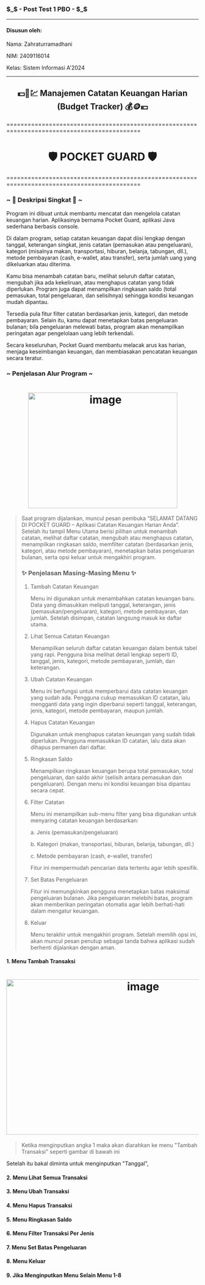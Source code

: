 ### $_$ - Post Test 1 PBO - $_$
--------------------------------------------------------------------------------------------

#### Disusun oleh:

Nama: Zahraturramadhani

NIM: 2409116014

Kelas: Sistem Informasi A'2024

--------------------------------------------------------------------------------------------


<h2 align="center">💵💸💹 Manajemen Catatan Keuangan Harian (Budget Tracker) 💰🪙💴 </h2> 

============================================================================================
<h1 align="center">🛡️ POCKET GUARD 🛡️</h1>
============================================================================================

### ~ 📗 Deskripsi Singkat 📒  ~

Program ini dibuat untuk membantu mencatat dan mengelola catatan keuangan harian. Aplikasinya bernama Pocket Guard, aplikasi Java sederhana berbasis console.

Di dalam program, setiap catatan keuangan dapat diisi lengkap dengan tanggal, keterangan singkat, jenis catatan (pemasukan atau pengeluaran), kategori (misalnya makan, transportasi, hiburan, belanja, tabungan, dll.), metode pembayaran (cash, e-wallet, atau transfer), serta jumlah uang yang dikeluarkan atau diterima.

Kamu bisa menambah catatan baru, melihat seluruh daftar catatan, mengubah jika ada kekeliruan, atau menghapus catatan yang tidak diperlukan. Program juga dapat menampilkan ringkasan saldo (total pemasukan, total pengeluaran, dan selisihnya) sehingga kondisi keuangan mudah dipantau.

Tersedia pula fitur filter catatan berdasarkan jenis, kategori, dan metode pembayaran. Selain itu, kamu dapat menetapkan batas pengeluaran bulanan; bila pengeluaran melewati batas, program akan menampilkan peringatan agar pengelolaan uang lebih terkendali.

Secara keseluruhan, Pocket Guard membantu melacak arus kas harian, menjaga keseimbangan keuangan, dan membiasakan pencatatan keuangan secara teratur.

### ~ Penjelasan Alur Program  ~

<h1 align="center"><img width="391" height="303" alt="image" src="https://github.com/user-attachments/assets/aeb399a5-d4d6-4c3a-81ed-1a519dbf823e" /></h1>

> Saat program dijalankan, muncul pesan pembuka “SELAMAT DATANG DI POCKET GUARD – Aplikasi Catatan Keuangan Harian Anda”. Setelah itu tampil Menu Utama berisi pilihan untuk menambah catatan, melihat daftar catatan, mengubah atau menghapus catatan, menampilkan ringkasan saldo, memfilter catatan (berdasarkan jenis, kategori, atau metode pembayaran), menetapkan batas pengeluaran bulanan, serta opsi keluar untuk mengakhiri program.
> ### ✨ Penjelasan Masing-Masing Menu ✨
> 1. Tambah Catatan Keuangan
>    
>    Menu ini digunakan untuk menambahkan catatan keuangan baru. Data yang dimasukkan meliputi tanggal, keterangan, jenis (pemasukan/pengeluaran), kategori, metode
>    pembayaran, dan jumlah. Setelah disimpan, catatan langsung masuk ke daftar utama.
> 2. Lihat Semua Catatan Keuangan
>    
>    Menampilkan seluruh daftar catatan keuangan dalam bentuk tabel yang rapi. Pengguna bisa melihat detail lengkap seperti ID, tanggal, jenis, kategori, metode
>    pembayaran, jumlah, dan keterangan.
> 3. Ubah Catatan Keuangan
>    
>    Menu ini berfungsi untuk memperbarui data catatan keuangan yang sudah ada. Pengguna cukup memasukkan ID catatan, lalu mengganti data yang ingin diperbarui
>    seperti tanggal, keterangan, jenis, kategori, metode pembayaran, maupun jumlah.
> 4. Hapus Catatan Keuangan
>    
>    Digunakan untuk menghapus catatan keuangan yang sudah tidak diperlukan. Pengguna memasukkan ID catatan, lalu data akan dihapus permanen dari daftar.
> 5. Ringkasan Saldo
>    
>    Menampilkan ringkasan keuangan berupa total pemasukan, total pengeluaran, dan saldo akhir (selisih antara pemasukan dan pengeluaran). Dengan menu ini kondisi
>    keuangan bisa dipantau secara cepat.
> 6. Filter Catatan
>    
>    Menu ini menampilkan sub-menu filter yang bisa digunakan untuk menyaring catatan keuangan berdasarkan:
>    
>    a. Jenis (pemasukan/pengeluaran)
>    
>    b. Kategori (makan, transportasi, hiburan, belanja, tabungan, dll.)
>    
>    c. Metode pembayaran (cash, e-wallet, transfer)
>
>    Fitur ini mempermudah pencarian data tertentu agar lebih spesifik.
> 7. Set Batas Pengeluaran
>    
>    Fitur ini memungkinkan pengguna menetapkan batas maksimal pengeluaran bulanan. Jika pengeluaran melebihi batas, program akan memberikan peringatan otomatis
>    agar lebih berhati-hati dalam mengatur keuangan.
> 8. Keluar
>    
>    Menu terakhir untuk mengakhiri program. Setelah memilih opsi ini, akan muncul pesan penutup sebagai tanda bahwa aplikasi sudah berhenti dijalankan dengan aman.

#### 1. Menu Tambah Transaksi
<h1 align="center"><img width="701" height="407" alt="image" src="https://github.com/user-attachments/assets/7668fdd8-0065-4474-9241-1eb7ad13cdd7" /></h1>

> Ketika menginputkan angka 1 maka akan diarahkan ke menu "Tambah Transaksi" seperti gambar di bawah ini


Setelah itu bakal diminta untuk menginputkan "Tanggal", 

#### 2. Menu Lihat Semua Transaksi
#### 3. Menu Ubah Transaksi
#### 4. Menu Hapus Transaksi
#### 5. Menu Ringkasan Saldo
#### 6. Menu Filter Transaksi Per Jenis
#### 7. Menu Set Batas Pengeluaran
#### 8. Menu Keluar
#### 9. Jika Menginputkan Menu Selain Menu 1-8




